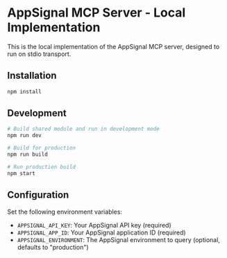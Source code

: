# AppSignal MCP Server - Local Implementation

This is the local implementation of the AppSignal MCP server, designed to run on stdio transport.

## Installation

```bash
npm install
```

## Development

```bash
# Build shared module and run in development mode
npm run dev

# Build for production
npm run build

# Run production build
npm start
```

## Configuration

Set the following environment variables:
- `APPSIGNAL_API_KEY`: Your AppSignal API key (required)
- `APPSIGNAL_APP_ID`: Your AppSignal application ID (required)
- `APPSIGNAL_ENVIRONMENT`: The AppSignal environment to query (optional, defaults to "production")